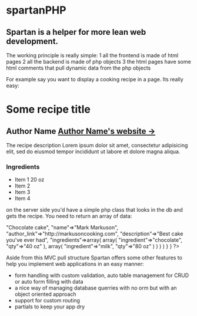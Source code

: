 spartanPHP
==========


Spartan is a helper for more lean web development.
--------------------------------------------------

The working principle is really simple:
	1 all the frontend is made of html pages
	2 all the backend is made of php objects
	3 the html pages have some html comments that pull dynamic data from the php objects

For example say you want to display a cooking recipe in a page. Its really easy:

<html>
<body>
	<!-- render.recipes.the_recipe -->
	<h1>
		<!-- print.title -->Some recipe title<!-- /print.title -->
	</h1>
	<h2>
		<!-- print.name -->Author Name<!-- /print.name -->
		<!-- print.@href.author_link -->
		<a href='http://example.com'>Author Name's website -></a>
		<!-- /print.@href.author_link -->
	</h2>
	<p>
		<!-- print.description -->
		The recipe description Lorem ipsum dolor sit amet, consectetur adipisicing elit, sed do eiusmod	tempor incididunt ut labore et dolore magna aliqua.
		<!-- /print.description -->
	</p>
	<h3>Ingredients</h3>
	<ul>
		<!-- print.ingredients -->
		<li>
			<!-- print.ingredient -->
			Item 1
			<!-- /print.ingredient -->
			<!-- print.qty -->
			20 oz
			<!-- /print.qty -->
		</li>
		<!-- /print.ingredients -->
		<!-- remove -->
		<li>Item 2</li>
		<li>Item 3</li>
		<li>Item 4</li>
		<!-- /remove -->
	</ul>
	<!-- /render.recipes.the_recipe -->

</body>
</html>

on the server side you'd have a simple php class that looks in the db and gets the recipe. You need to return an array of data:

<?php 
	class recipes
	{
		function the_recipe()
		{
			// get the recipe from the db
			// ...

			// lets say we dont have a db
			return array(
					array(
						"title"=>"Chocolate cake",
						"name"=>"Mark Markuson",
						"author_link"=>"http://markusoncooking.com",
						"description"=>"Best cake you've ever had",
						"ingredients"=>array(
								array(
									"ingredient"=>"chocolate",
									"qty"=>"40 oz"
								),
								array(
									"ingredient"=>"milk",
									"qty"=>"80 oz"
								)
							)
					)
				)
		}
	}
	
?>

Aside from this MVC pull structure Spartan offers some other features to help you implement web applications in an easy manner:

 - form handling with custom validation, auto table management for CRUD or auto form filling with data
 - a nice way of managing database querries with no orm but with an object oriented approach
 - support for custom routing 
 - partials to keep your app dry






